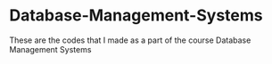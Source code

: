 # Database-Management-Systems
These are the codes that I made as a part of the course Database Management Systems
